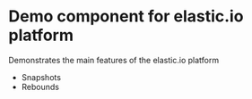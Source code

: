 # Demo component for elastic.io platform

Demonstrates the main features of the elastic.io platform
* Snapshots
* Rebounds

